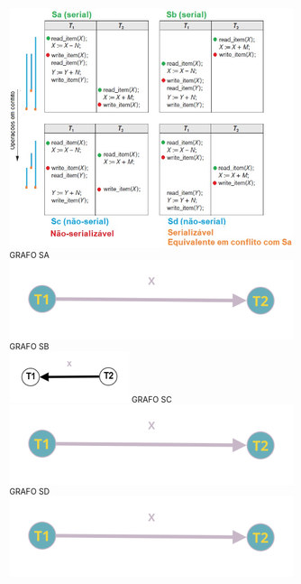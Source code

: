 ![](https://github.com/ViniciosB/sgbd-2023-2-bcc/blob/main/midia/arquivo-73.jpg)
GRAFO SA
![GRAFO SA](https://github.com/ViniciosB/sgbd-2023-2-bcc/blob/main/midia/UqohccMQIqEFgJpl.svg)
GRAFO SB  
![GRAFO SB](https://github.com/ViniciosB/sgbd-2023-2-bcc/blob/main/midia/SB.png)
GRAFO SC
![GRAFO SC](https://github.com/ViniciosB/sgbd-2023-2-bcc/blob/main/midia/UqohccMQIqEFgJpl%20(3).svg)
GRAFO SD
![GRAFO SD](https://github.com/ViniciosB/sgbd-2023-2-bcc/blob/main/midia/UqohccMQIqEFgJpl(4).svg)
